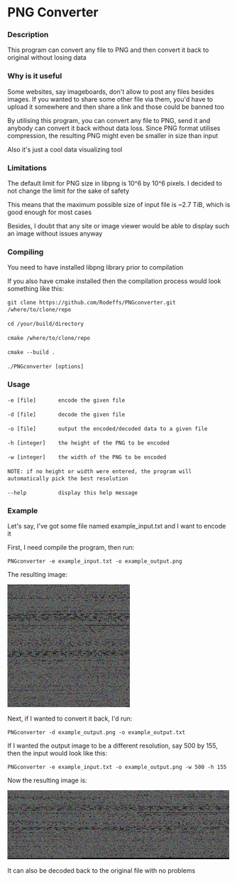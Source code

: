 # PNG Converter

### Description

This program can convert any file to PNG and then convert it back to original without losing data

### Why is it useful

Some websites, say imageboards, don't allow to post any files besides images. If you wanted to share some other file via them, you'd have to upload it somewhere and then share a link and those could be banned too

By utilising this program, you can convert any file to PNG, send it and anybody can convert it back without data loss. Since PNG format utilises compression, the resulting PNG might even be smaller in size than input

Also it's just a cool data visualizing tool

### Limitations

The default limit for PNG size in libpng is 10^6 by 10^6 pixels. I decided to not change the limit for the sake of safety

This means that the maximum possible size of input file is ~2.7 TiB, which is good enough for most cases

Besides, I doubt that any site or image viewer would be able to display such an image without issues anyway

### Compiling

You need to have installed libpng library prior to compilation

If you also have cmake installed then the compilation process would look something like this:

```
git clone https://github.com/Rodeffs/PNGconverter.git /where/to/clone/repo

cd /your/build/directory

cmake /where/to/clone/repo

cmake --build .

./PNGconverter [options]
```

### Usage

```
-e [file]       encode the given file

-d [file]       decode the given file

-o [file]       output the encoded/decoded data to a given file

-h [integer]    the height of the PNG to be encoded

-w [integer]    the width of the PNG to be encoded

NOTE: if no height or width were entered, the program will automatically pick the best resolution

--help          display this help message
```

### Example

Let's say, I've got some file named example_input.txt and I want to encode it

First, I need compile the program, then run:

```
PNGconverter -e example_input.txt -o example_output.png
```

The resulting image:

![Image](example_output.png "Example")

Next, if I wanted to convert it back, I'd run:

```
PNGconverter -d example_output.png -o example_output.txt
```

If I wanted the output image to be a different resolution, say 500 by 155, then the input would look like this:

```
PNGconverter -e example_input.txt -o example_output.png -w 500 -h 155
```

Now the resulting image is:

![Image](example_output2.png "Example 2")

It can also be decoded back to the original file with no problems
